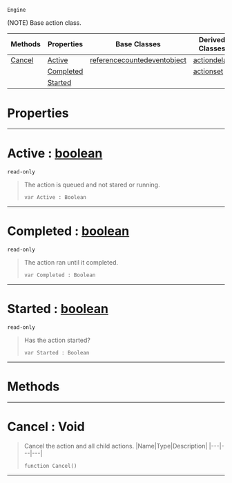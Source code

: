  `Engine`

(NOTE) Base action class.

|Methods|Properties|Base Classes|Derived Classes|
|---|---|---|---|
|[ Cancel](https://github.com/zeroengineteam/ZeroDocs/blob/master/code_reference/class_reference/action.markdown#cancel-void)|[ Active](https://github.com/zeroengineteam/ZeroDocs/blob/master/code_reference/class_reference/action.markdown#active-zero-engine-docum)|[referencecountedeventobject](https://github.com/zeroengineteam/ZeroDocs/blob/master/code_reference/class_reference/referencecountedeventobject.markdown)|[actiondelay](https://github.com/zeroengineteam/ZeroDocs/blob/master/code_reference/class_reference/actiondelay.markdown)|
| |[ Completed](https://github.com/zeroengineteam/ZeroDocs/blob/master/code_reference/class_reference/action.markdown#completed-zero-engine-do)| |[actionset](https://github.com/zeroengineteam/ZeroDocs/blob/master/code_reference/class_reference/actionset.markdown)|
| |[ Started](https://github.com/zeroengineteam/ZeroDocs/blob/master/code_reference/class_reference/action.markdown#started-zero-engine-docu)| | |


 #  Properties


---  
 #  Active : [boolean](https://github.com/zeroengineteam/ZeroDocs/blob/master/code_reference/zilch_base_types/boolean.markdown)

 `read-only`

> The action is queued and not stared or running.
> ``` lang=cpp, name=Zilch
> var Active : Boolean


---  
 #  Completed : [boolean](https://github.com/zeroengineteam/ZeroDocs/blob/master/code_reference/zilch_base_types/boolean.markdown)

 `read-only`

> The action ran until it completed.
> ``` lang=cpp, name=Zilch
> var Completed : Boolean


---  
 #  Started : [boolean](https://github.com/zeroengineteam/ZeroDocs/blob/master/code_reference/zilch_base_types/boolean.markdown)

 `read-only`

> Has the action started?
> ``` lang=cpp, name=Zilch
> var Started : Boolean


---  
 #  Methods


---  
 #  Cancel : Void

> Cancel the action and all child actions.
> |Name|Type|Description|
> |---|---|---|
> ``` lang=cpp, name=Zilch
> function Cancel()
> ``` 


---  
 

 